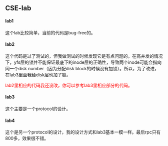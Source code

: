 ## CSE-lab
#### lab1
这个lab比较简单，当前的代码是bug-free的。
#### lab2
这个代码是过了测试的，但我做测试的时候发现它是有点问题的。在高并发的情况下，yfs层的锁并不能保证最底下的inode层的正确性，导致两个inode可能会指向同一个disk number（因为分配disk block的时候没有加锁）。所以，为了改进，在lab3里面我给disk层也加了锁。<p style="color:red">lab2里相应的代码我还没改，你可以参考lab3里相应部分的代码。</p>
#### lab3
这个主要是一个protocol的设计。
#### lab4
这个是另一个protocol的设计，我的设计方式和lab3基本一模一样。最后rpc只有800多，效果很不错。